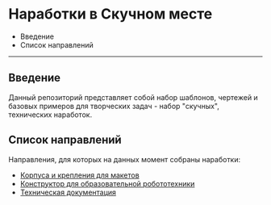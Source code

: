 # Наработки в Скучном месте

* Введение
* Список направлений

* * *

## Введение

Данный репозиторий представляет собой набор шаблонов, чертежей и базовых
примеров для творческих задач - набор "скучных", технических наработок.

## Список направлений

Направления, для которых на данных момент собраны наработки:
* [Корпуса и крепления для макетов](Brackets.md)
* [Конструктор для образовательной робототехники](Robots.md)
* [Техническая документация](TechDraw.md)

